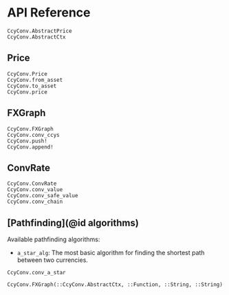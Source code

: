 # API Reference

```@docs
CcyConv.AbstractPrice
CcyConv.AbstractCtx
```

## Price

```@docs
CcyConv.Price
CcyConv.from_asset
CcyConv.to_asset
CcyConv.price
```

## FXGraph

```@docs
CcyConv.FXGraph
CcyConv.conv_ccys
CcyConv.push!
CcyConv.append!
```

## ConvRate

```@docs
CcyConv.ConvRate
CcyConv.conv_value
CcyConv.conv_safe_value
CcyConv.conv_chain
```

## [Pathfinding](@id algorithms)

Available pathfinding algorithms:
- `a_star_alg`: The most basic algorithm for finding the shortest path between two currencies.

```@docs
CcyConv.conv_a_star
```

```@docs
CcyConv.FXGraph(::CcyConv.AbstractCtx, ::Function, ::String, ::String)
```
